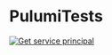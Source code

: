 # PulumiTests

[![Get service principal](https://github.com/notanops/PulumiTests/actions/workflows/getServicePrincipal.yml/badge.svg)](https://github.com/notanops/PulumiTests/actions/workflows/getServicePrincipal.yml)

